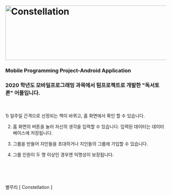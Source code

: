 # <img src="https://user-images.githubusercontent.com/75404763/102946409-ef7b8480-4503-11eb-831d-a97563d4dcdf.png" width="540px" height="171px" title="타이틀" alt="Constellation"></img>
### Mobile Programming Project-Android Application
### 2020 학년도 모바일프로그래밍 과목에서 텀프로젝트로 개발한 "독서토론" 어플입니다.
<br/>
<br/>
1) 일주일 간격으로 선정되는 책이 바뀌고, 홈 화면에서 확인 할 수 있습니다.   

2) 홈 화면의 버튼을 눌러 자신의 생각을 입력할 수 있습니다. 입력된 데이터는 데이터베이스에 저장됩니다.   

3) 그룹을 만들어 지인들을 초대하거나 지인들의 그룹에 가입할 수 있습니다.   

4) 그룹 인원이 두 명 이상인 경우엔 익명성이 보장됩니다.   
<br/>
<br/>
<br/>
<br/>
별무리 [ Constellation ]


